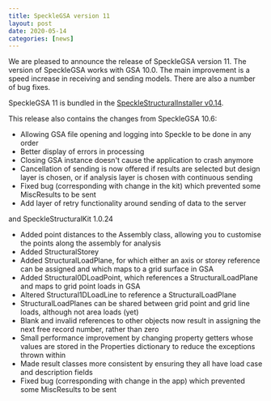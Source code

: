 ```yaml
---
title: SpeckleGSA version 11
layout: post
date: 2020-05-14
categories: [news]
---
```


We are pleased to announce the release of SpeckleGSA version 11. The version of SpeckleGSA works with GSA 10.0. The main improvement is a speed increase in receiving and sending models. There are also a number of bug fixes.

SpeckleGSA 11 is bundled in the [SpeckleStructuralInstaller v0.14](https://github.com/arup-group/specklestructuralsuite-installer/releases/tag/0.14.0.29852).

This release also contains the changes from SpeckleGSA 10.6:

* Allowing GSA file opening and logging into Speckle to be done in any order
* Better display of errors in processing
* Closing GSA instance doesn't cause the application to crash anymore
* Cancellation of sending is now offered if results are selected but design layer is chosen, or if analysis layer is chosen with continuous sending
* Fixed bug (corresponding with change in the kit) which prevented some MiscResults to be sent
* Add layer of retry functionality around sending of data to the server
 
and SpeckleStructuralKit 1.0.24
 
* Added point distances to the Assembly class, allowing you to customise the points along the assembly for analysis
* Added StructuralStorey
* Added StructuralLoadPlane, for which either an axis or storey reference can be assigned and which maps to a grid surface in GSA
* Added Structural0DLoadPoint, which references a StructuralLoadPlane and maps to grid point loads in GSA
* Altered Structural1DLoadLine to reference a StructuralLoadPlane
* StructuralLoadPlanes can be shared between grid point and grid line loads, although not area loads (yet)
* Blank and invalid references to other objects now result in assigning the next free record number, rather than zero
* Small performance improvement by changing property getters whose values are stored in the Properties dictionary to reduce the exceptions thrown within
* Made result classes more consistent by ensuring they all have load case and description fields
* Fixed bug (corresponding with change in the app) which prevented some MiscResults to be sent
